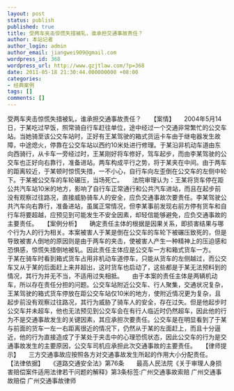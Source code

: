 ```yaml
---
layout: post
status: publish
published: true
title: 受两车夹击惊慌失措被轧，谁承担交通事故责任？
author: 本站记者
author_login: admin
author_email: jiangwei909@gmail.com
wordpress_id: 368
wordpress_url: http://www.gzjtlaw.com/?p=368
date: 2011-05-18 21:30:44.000000000 +08:00
categories:
- 经典案例
tags: []
comments: []
---
```

受两车夹击惊慌失措被轧，谁承担交通事故责任？　　【案情】　　2004年5月14日，于某吃过早饭，照常骑自行车赶往单位，途中经过一个交通非常繁忙的公交车站。当她骑至该公交车站时，正好有王某驾驶的箱式货运卡车由于继电器发生故障，中途熄火，停靠在公交车站以西约10米处进行修理。于某沿非机动车道由东向西骑行，从卡车一旁经过时，王某刚好将车修好，驾车起步，而由李某驾驶的公交车也正好向右靠行，准备进站。两车构成平行之势，将于某夹在中间。由于两车的距离较近，于某顿时惊慌失措，一不小心，自行车向左歪倒在公交车的左侧中轮下。于某被公交车的车轮碾压，当场死亡。　　法院审理认为：王某将货车停在距公共汽车站10米的地方，影响了自行车正常通行和公共汽车进站，而且在起步前没有观察过往路况，直接威胁骑车人的安全，应负交通事故次要责任。李某驾驶公共汽车向右靠行，准备进站，虽属正常情况，但李某事前发现右前方停有货车和自行车将要超越，应预见到可能发生不安全因素，却轻信能够避免，应负交通事故的主要责任。　　【案例分析】　　确定责任主体的根据是因果关系，即损害结果与哪个行为人的行为相关。本案被害人于某是倒在公交车的车轮下被碾压致死的，但是导致被害人倒地的原因则是由于两车的夹击，使被害人产生一种精神上的压迫感和恐惧感，惊慌失措倒地被轧。因此责任主体应是公交车一方和箱式货车一方。　　于某在骑车时看到箱式货车占用非机动车道停车，只能从货车的左侧越过，而公交车又从于某的后面赶上来并超出，这时货车也启动了，这些都是于某无法预料到的情况，其行为并无不当，不适用过失相抵。　　由于本案的责任主体是两辆机动车，所以存在责任分担的问题。公交车站附近公交车、行人聚集，交通状况复杂，王某驾驶的箱式货车停放在距公交车站仅10米的地方，使附近情况更为复杂，且起步前没有观察过往路况，其行为威胁了骑车人的安全，存在过失。但是他起步时公交车并未超车，他也无法预见到公交车会在有行人临近时仍然超车，因此他的行为不是交通事故发生的关键因素，其应承担次要责任。公交车是在明显看到了于某与前面的货车一左一右距离很近的情况下，仍然从于某的左面赶上，而且十分逼近，他的行为直接造成了于某处于夹击中的心理恐慌状态，因此公交车的行为是交通事故发生的主要原因，公交车司机应承担此次交通事故的主要责任。　　【律师提示】　　三方交通事故应按照各方对交通事故发生所起的作用大小分配责任。　　【法律依据】　　《道路交通安全法》第76条　　最高人民法院《关于审理人身损害赔偿案件适用法律若干问题的解释》第3条标签:广州交通事故索赔 广州交通事故赔偿 广州交通事故律师

